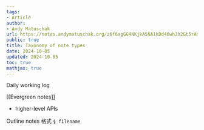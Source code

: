 ```yaml
---
tags:
- Article
author:
- Andy Matuschak
url: https://notes.andymatuschak.org/z6f6xgGG4NKjkA5NA1kDd46whJh2Gt5rAmfX
public: true
title: Taxonomy of note types
date: 2024-10-05
updated: 2024-10-05
toc: true
mathjax: true
---
```




Daily working log

[[Evergreen notes]]

  + higher-level APIs

Outline notes 格式 `§ filename`
